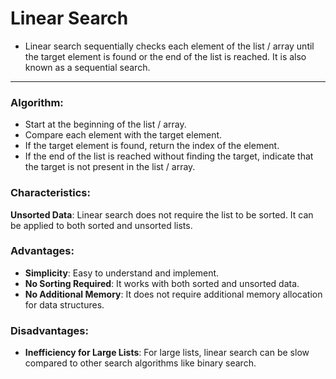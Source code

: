 # Linear Search

- Linear search sequentially checks each element of the list / array until the target element is found or the end of the list is reached. It is also known as a sequential search.

---

### Algorithm:
- Start at the beginning of the list / array.
- Compare each element with the target element.
- If the target element is found, return the index of the element.
- If the end of the list is reached without finding the target, indicate that the target is not present in the list / array.

### Characteristics:
**Unsorted Data**: Linear search does not require the list to be sorted. It can be applied to both sorted and unsorted lists.

### Advantages:
- **Simplicity**: Easy to understand and implement.
- **No Sorting Required**: It works with both sorted and unsorted data.
- **No Additional Memory**: It does not require additional memory allocation for data structures.

### Disadvantages:
- **Inefficiency for Large Lists**: For large lists, linear search can be slow compared to other search algorithms like binary search.
